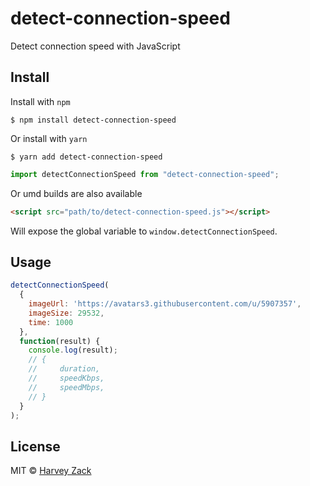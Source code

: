 # detect-connection-speed

Detect connection speed with JavaScript

## Install

Install with `npm`

```
$ npm install detect-connection-speed
```

Or install with `yarn`

```
$ yarn add detect-connection-speed
```

```js
import detectConnectionSpeed from "detect-connection-speed";
```

Or umd builds are also available

```html
<script src="path/to/detect-connection-speed.js"></script>
```

Will expose the global variable to `window.detectConnectionSpeed`.

## Usage

```js
detectConnectionSpeed(
  {
    imageUrl: 'https://avatars3.githubusercontent.com/u/5907357',
    imageSize: 29532,
    time: 1000
  },
  function(result) {
    console.log(result);
    // {
    //     duration,
    //     speedKbps,
    //     speedMbps,
    // }
  }
);
```

## License

MIT © [Harvey Zack](https://www.zhw-island.com/)

